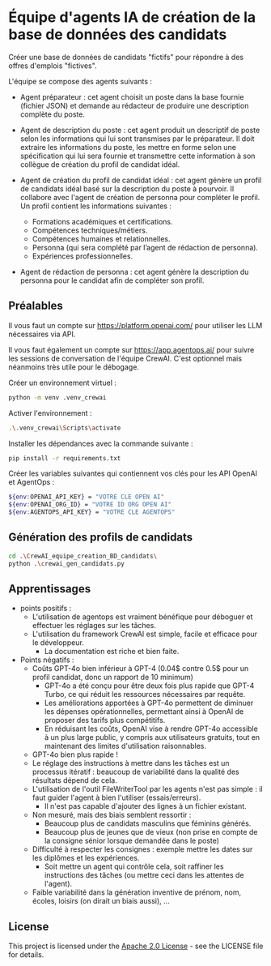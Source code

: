 # Équipe d'agents IA de création de la base de données des candidats
Créer une base de données de candidats "fictifs" pour répondre à des offres d'emplois "fictives".

L'équipe se compose des agents suivants :

- Agent préparateur : cet agent choisit un poste dans la base fournie (fichier JSON) 
et demande au rédacteur de produire une description complète du poste. 


- Agent de description du poste : cet agent produit un descriptif
de poste selon les informations qui lui sont transmises par le préparateur. 
Il doit extraire les informations du poste, les mettre en forme selon une spécification qui lui
sera fournie et transmettre cette information à son collègue de création du profil de candidat idéal. 


- Agent de création du profil de candidat idéal : cet agent génère un
profil de candidats idéal basé sur la description du poste à pourvoir.
Il collabore avec l'agent de création de personna pour compléter le profil.
Un profil contient les informations suivantes :
  * Formations académiques et certifications.
  * Compétences techniques/métiers.
  * Compétences humaines et relationnelles.
  * Personna (qui sera complété par l’agent de rédaction de personna).
  * Expériences professionnelles.
  

- Agent de rédaction de personna : cet agent génère la description
  du personna pour le candidat afin de compléter son profil.

## Préalables
Il vous faut un compte sur https://platform.openai.com/ pour utiliser les LLM nécessaires via API.

Il vous faut également un compte sur https://app.agentops.ai/ 
pour suivre les sessions de conversation de l'équipe CrewAI. C'est optionnel mais néanmoins très utile
pour le débogage.

Créer un environnement virtuel :
```bash
python -m venv .venv_crewai  
```
Activer l'environnement : 
```bash
.\.venv_crewai\Scripts\activate
```
Installer les dépendances avec la commande suivante :
```bash
pip install -r requirements.txt
 ``` 
Créer les variables suivantes qui contiennent vos clés pour les API OpenAI et AgentOps :
```bash
${env:OPENAI_API_KEY} = "VOTRE CLE OPEN AI"
${env:OPENAI_ORG_ID} = "VOTRE ID ORG OPEN AI"
${env:AGENTOPS_API_KEY} = "VOTRE CLE AGENTOPS"
```
## Génération des profils de candidats
```bash
cd .\CrewAI_equipe_creation_BD_candidats\ 
python .\crewai_gen_candidats.py 
 ``` 
## Apprentissages
* points positifs :
  * L'utilisation de agentops est vraiment bénéfique pour déboguer et effectuer les réglages sur les tâches.
  * L'utilisation du framework CrewAI est simple, facile et efficace pour le développeur.
    * La documentation est riche et bien faite.
* Points négatifs :
  * Coûts GPT-4o bien inférieur à GPT-4 (0.04$ contre 0.5$ pour un profil candidat, donc un rapport de 10 minimum)
    * GPT-4o a été conçu pour être deux fois plus rapide que GPT-4 Turbo, ce qui réduit les ressources nécessaires par requête.
    * Les améliorations apportées à GPT-4o permettent de diminuer les dépenses opérationnelles, permettant ainsi à OpenAI de proposer des tarifs plus compétitifs.
    * En réduisant les coûts, OpenAI vise à rendre GPT-4o accessible à un plus large public, y compris aux utilisateurs gratuits, tout en maintenant des limites d'utilisation raisonnables. 
  * GPT-4o bien plus rapide !
  * Le réglage des instructions à mettre dans les tâches est un processus itératif : beaucoup de variabilité dans la qualité des résultats dépend de cela.
  * L'utilisation de l'outil FileWriterTool par les agents n'est pas simple : il faut guider l'agent à bien l'utiliser (essais/erreurs).
    * Il n'est pas capable d'ajouter des lignes à un fichier existant.
  * Non mesuré, mais des biais semblent ressortir : 
    * Beaucoup plus de candidats masculins que féminins générés.
    * Beaucoup plus de jeunes que de vieux (non prise en compte de la consigne sénior lorsque demandée dans le poste)
  * Difficulté à respecter les consignes : exemple mettre les dates sur les diplômes et les expériences.
    * Soit mettre un agent qui contrôle cela, soit raffiner les instructions des tâches (ou mettre ceci dans les attentes de l'agent).
  * Faible variabilité dans la génération inventive de prénom, nom, écoles, loisirs (on dirait un biais aussi), ...

## License
This project is licensed under the [Apache 2.0 License](../LICENSE) - see the LICENSE file for details.
